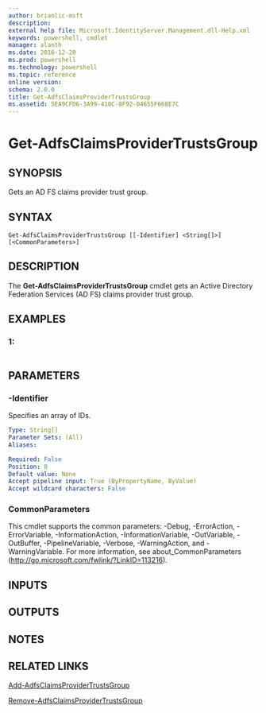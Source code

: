 ```yaml
---
author: brianlic-msft
description: 
external help file: Microsoft.IdentityServer.Management.dll-Help.xml
keywords: powershell, cmdlet
manager: alanth
ms.date: 2016-12-20
ms.prod: powershell
ms.technology: powershell
ms.topic: reference
online version: 
schema: 2.0.0
title: Get-AdfsClaimsProviderTrustsGroup
ms.assetid: 5EA9CFD6-3A99-410C-8F92-04655F668E7C
---
```


# Get-AdfsClaimsProviderTrustsGroup

## SYNOPSIS
Gets an AD FS claims provider trust group.

## SYNTAX

```
Get-AdfsClaimsProviderTrustsGroup [[-Identifier] <String[]>] [<CommonParameters>]
```

## DESCRIPTION
The **Get-AdfsClaimsProviderTrustsGroup** cmdlet gets an Active Directory Federation Services (AD FS) claims provider trust group.

## EXAMPLES

### 1:
```

```

## PARAMETERS

### -Identifier
Specifies an array of IDs.

```yaml
Type: String[]
Parameter Sets: (All)
Aliases: 

Required: False
Position: 0
Default value: None
Accept pipeline input: True (ByPropertyName, ByValue)
Accept wildcard characters: False
```

### CommonParameters
This cmdlet supports the common parameters: -Debug, -ErrorAction, -ErrorVariable, -InformationAction, -InformationVariable, -OutVariable, -OutBuffer, -PipelineVariable, -Verbose, -WarningAction, and -WarningVariable. For more information, see about_CommonParameters (http://go.microsoft.com/fwlink/?LinkID=113216).

## INPUTS

## OUTPUTS

## NOTES

## RELATED LINKS

[Add-AdfsClaimsProviderTrustsGroup](./Add-AdfsClaimsProviderTrustsGroup.md)

[Remove-AdfsClaimsProviderTrustsGroup](./Remove-AdfsClaimsProviderTrustsGroup.md)

